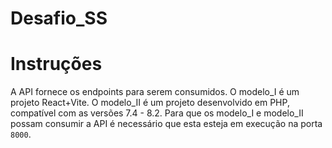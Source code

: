 # Desafio_SS

# Instruções
A API fornece os endpoints para serem consumidos.
O modelo_I é um projeto React+Vite.
O modelo_II é um projeto desenvolvido em PHP, compatível com as versões 7.4 - 8.2.
Para que os modelo_I e modelo_II possam consumir a API é necessário que esta esteja em execução na porta `8000`.
